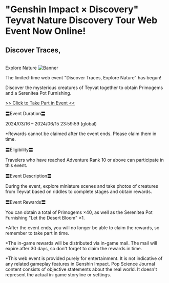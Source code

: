 # "Genshin Impact × Discovery" Teyvat Nature Discovery Tour Web Event Now Online!
## Discover Traces,<br>Explore Nature
![Banner](https://sdk.hoyoverse.com/upload/ann/2024/03/05/ec8e8edaa260ef0b8206bc80360dfaf5_436101999363339688.png)

The limited-time web event "Discover Traces, Explore Nature" has begun!

Discover the mysterious creatures of Teyvat together to obtain Primogems and a Serenitea Pot Furnishing.

[>> Click to Take Part in Event <<](https://act.hoyoverse.com/ys/event/e20240316discovery/index.html?game_biz=hk4e_global&sign_type=2&auth_appid=e20240316discovery&authkey_ver=1&utm_source=ingame&utm_medium=announcement)

〓Event Duration〓

2024/03/16 – 2024/06/15 23:59:59 (global)

*Rewards cannot be claimed after the event ends. Please claim them in time.

〓Eligibility〓

Travelers who have reached Adventure Rank 10 or above can participate in this event.

〓Event Description〓

During the event, explore miniature scenes and take photos of creatures from Teyvat based on riddles to complete stages and obtain rewards.

〓Event Rewards〓

You can obtain a total of Primogems ×40, as well as the Serenitea Pot Furnishing "Let the Desert Bloom" ×1.

*After the event ends, you will no longer be able to claim the rewards, so remember to take part in time.

*The in-game rewards will be distributed via in-game mail. The mail will expire after 30 days, so don't forget to claim the rewards in time.

*This web event is provided purely for entertainment. It is not indicative of any related gameplay features in Genshin Impact. Pop Science Journal content consists of objective statements about the real world. It doesn't represent the actual in-game storyline or settings.
